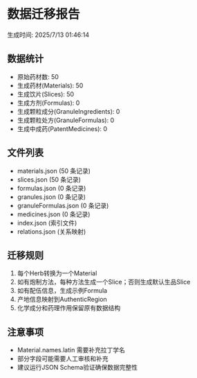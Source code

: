 # 数据迁移报告

生成时间: 2025/7/13 01:46:14

## 数据统计

- 原始药材数: 50
- 生成药材(Materials): 50
- 生成饮片(Slices): 50
- 生成方剂(Formulas): 0
- 生成颗粒成分(GranuleIngredients): 0
- 生成颗粒处方(GranuleFormulas): 0
- 生成中成药(PatentMedicines): 0

## 文件列表

- materials.json (50 条记录)
- slices.json (50 条记录)
- formulas.json (0 条记录)
- granules.json (0 条记录)
- granuleFormulas.json (0 条记录)
- medicines.json (0 条记录)
- index.json (索引文件)
- relations.json (关系映射)

## 迁移规则

1. 每个Herb转换为一个Material
2. 如有炮制方法，每种方法生成一个Slice；否则生成默认生品Slice
3. 如有配伍信息，生成示例Formula
4. 产地信息映射到AuthenticRegion
5. 化学成分和药理作用保留原有数据结构

## 注意事项

- Material.names.latin 需要补充拉丁学名
- 部分字段可能需要人工审核和补充
- 建议运行JSON Schema验证确保数据完整性
